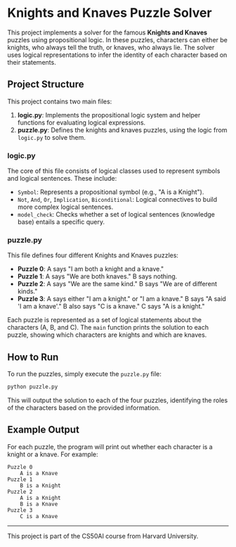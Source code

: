 # Knights and Knaves Puzzle Solver

This project implements a solver for the famous **Knights and Knaves** puzzles using propositional logic. In these puzzles, characters can either be knights, who always tell the truth, or knaves, who always lie. The solver uses logical representations to infer the identity of each character based on their statements.

## Project Structure

This project contains two main files:

1. **logic.py**: Implements the propositional logic system and helper functions for evaluating logical expressions.
2. **puzzle.py**: Defines the knights and knaves puzzles, using the logic from `logic.py` to solve them.

### logic.py

The core of this file consists of logical classes used to represent symbols and logical sentences. These include:

- `Symbol`: Represents a propositional symbol (e.g., "A is a Knight").
- `Not`, `And`, `Or`, `Implication`, `Biconditional`: Logical connectives to build more complex logical sentences.
- `model_check`: Checks whether a set of logical sentences (knowledge base) entails a specific query.

### puzzle.py

This file defines four different Knights and Knaves puzzles:

- **Puzzle 0**: A says "I am both a knight and a knave."
- **Puzzle 1**: A says "We are both knaves." B says nothing.
- **Puzzle 2**: A says "We are the same kind." B says "We are of different kinds."
- **Puzzle 3**: A says either "I am a knight." or "I am a knave." B says "A said 'I am a knave'." B also says "C is a knave." C says "A is a knight."

Each puzzle is represented as a set of logical statements about the characters (A, B, and C). The `main` function prints the solution to each puzzle, showing which characters are knights and which are knaves.

## How to Run

To run the puzzles, simply execute the `puzzle.py` file:

```bash
python puzzle.py
```

This will output the solution to each of the four puzzles, identifying the roles of the characters based on the provided information.

## Example Output

For each puzzle, the program will print out whether each character is a knight or a knave. For example:

```
Puzzle 0
    A is a Knave
Puzzle 1
    B is a Knight
Puzzle 2
    A is a Knight
    B is a Knave
Puzzle 3
    C is a Knave
```

---

This project is part of the CS50AI course from Harvard University.